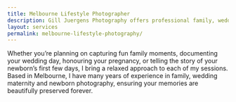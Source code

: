 ```yaml
---
title: Melbourne Lifestyle Photographer
description: Gill Juergens Photography offers professional family, wedding, and newborn photography services in Melbourne's Eastern Suburbs.
layout: services
permalink: melbourne-lifestyle-photography/
---
```


Whether you’re planning on capturing fun family moments, documenting your wedding day, honouring your pregnancy, or telling the story of your newborn’s first few days, I bring a relaxed approach to each of my sessions. Based in Melbourne, I have many years of experience in family, wedding maternity and newborn photography, ensuring your memories are beautifully preserved forever.
